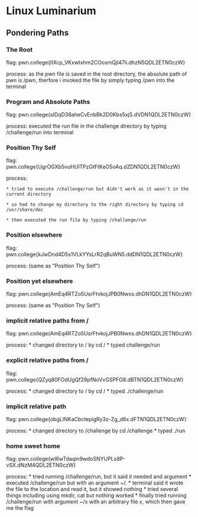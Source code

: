 # Linux Luminarium
## Pondering Paths
### The Root
flag: pwn.college{IIXcp_VKxwtxhm2COosmQjl47li.dhzN5QDL2ETN0czW}

process: as the pwn file is saved in the root directory, the absolute path of pwn is /pwn, therfore i invoked the file by simply typing /pwn into the terminal

### Program and Absolute Paths
flag: pwn.college{sIDqD38aheCvEnbBk2D0Kbs5xjS.dVDN1QDL2ETN0czW}

process: executed the run file in the challenge directory by typing /challenge/run into terminal

### Position Thy Self
flag: pwn.college{UgrOGXb5vuHUlTPzGtFtKeO5oAq.dZDN1QDL2ETN0czW}

process: 

    * tried to execute /challenge/run but didn't work as it wasn't in the current directory
    
    * so had to change my directory to the right directory by typing cd /usr/share/doc
    
    * then executed the run file by typing /challenge/run

    
### Position elsewhere
flag: pwn.college{kJwDnd4D5s1VLkYYsLrR2qBuWN5.ddDN1QDL2ETN0czW}

process: (same as "Position Thy Self")


### Position yet elsewhere
flag: pwn.college{AmEq4RTZo5UsrFtvkojJPB0Nwxs.dhDN1QDL2ETN0czW}

process: (same as "Position Thy Self")


### implicit relative paths from /
flag: pwn.college{AmEq4RTZo5UsrFtvkojJPB0Nwxs.dhDN1QDL2ETN0czW}

process: 
    * changed directory to / by cd /
    * typed challenge/run


### explicit relative paths from /
flag: pwn.college{QZyq80FOdUgQf29pfNoVvGSPFO8.dBTN1QDL2ETN0czW}

process: 
    * changed directory to / by cd /
    * typed ./challenge/run


### implicit relative path
flag: pwn.college{obgLINKaCbctepigRy3z-Zg_d6x.dFTN1QDL2ETN0czW}

process: 
     * changed directory to /challenge by cd /challenge
     * typed ./run


### home sweet home
flag: pwn.college{wI6wTdaqin9wdoSNYUPLs8P-vSX.dNzM4QDL2ETN0czW}

process: 
    * tried running /challenge/run, but it said it needed and argument
    * executed /challenge/run but with an argument ~/.
    * terminal said it wrote the file to the location and read it, but it showed nothing
    * tried several things including using mkdir, cat but nothing worked
    * finally tried running /challenge/run with argument ~/x with an arbitrary file x, which then gave me the flag

